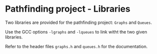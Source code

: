 # Pathfinding project - Libraries

Two libraries are provided for the pathfinding project: `Graphs` and `Queues`.

Use the GCC options `-lgraphs` and `-lqueues` to link witht the two given libraries.

Refer to the header files `graphs.h` and `queues.h` for the documentation.
